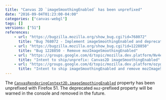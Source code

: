 ```yaml
---
title: "Canvas 2D `imageSmoothingEnabled` has been unprefixed"
date: "2016-09-04T01:23:00-04:00"
categories: ["canvas-webgl"]
tags: []
versions: ["51"]
references:
    - url: "https://bugzilla.mozilla.org/show_bug.cgi?id=768072"
      title: "Bug 768072 - Implement imageSmoothingEnabled and deprecate mozImageSmoothingEnabled"
    - url: "https://bugzilla.mozilla.org/show_bug.cgi?id=1228850"
      title: "Bug 1228850 - Remove mozImageSmoothingEnabled"
    - url: "https://groups.google.com/d/topic/mozilla.dev.platform/Nv4efVxrhCo/discussion"
      title: "Intent to ship/unprefix: Canvas2D imageSmoothingEnabled"
    - url: "https://groups.google.com/d/topic/mozilla.dev.platform/ozygu09pg_o/discussion"
      title: "Intent to ship imageSmoothingEnabled and remove mozImageSmoothingEnabled."
---
```

The [`CanvasRenderingContext2D.imageSmoothingEnabled`](https://developer.mozilla.org/docs/Web/API/CanvasRenderingContext2D/imageSmoothingEnabled) property has been unprefixed with Firefox 51. The deprecated `moz`-prefixed property will be warned in the console and removed in the future.
